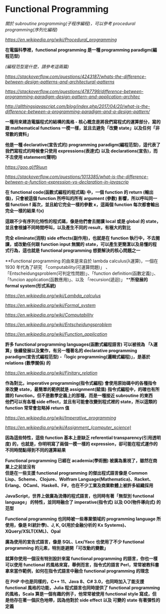 # Functional Programming

_關於 subroutine programming(子程序編程)，可以參考 procedural programming(序列化編程)_

_https://en.wikipedia.org/wiki/Procedural_programming_

**在電腦科學裡，functional programming 是一種 programming paradigm(編程范型)**

_(編程范型是什麼，請參考這兩篇)_

_https://stackoverflow.com/questions/4243187/whats-the-difference-between-design-patterns-and-architectural-patterns_ 

_https://stackoverflow.com/questions/4787799/difference-between-programming-paradigm-design-pattern-and-application-architec_ 

_http://allthingsjavascript.com/blog/index.php/2017/04/20/what-is-the-difference-between-a-programming-paradigm-and-a-design-pattern/_  

**一種用來建造電腦程式的結構的風格 - 核心概念是將我們寫程式的運算部分，寫的跟 mathematical functions 一模一樣，並且去避免「改變 state」以及任何「非常數的資料」**

**他是一種 declarative(宣告式的) programming paradigm(編程范型)，這代表了我們寫程式的時候會只使用 expressions(表達式) 以及 declarations(宣告)，而不去使用 statement(聲明)**

_https://goo.gl/f9iuun_ 

_https://stackoverflow.com/questions/1013385/what-is-the-difference-between-a-function-expression-vs-declaration-in-javascrip_  

**在 functional code(函數式編程的程式碼) 中，一個 function 的 return (輸出值)，只會被這個 function 所呼叫的所有 argument (參數) 影響，所以呼叫同一個 function f 兩次，並且給它完全一樣的參數 x，這兩個 function 每次都會輸出完全一樣的結果 f(x)**

**這跟不少有序列化特性的程式碼，像是他們會去閱讀 local 或是 global 的 state，並且會根據不同時間呼叫，以及產生不同的 result，有極大的對比**

**完全 eliminate(消除) side effects(副作用)，也就是在 function 執行中，不去閱讀，或改動任何跟 function input 無關的 state，可以產生更簡潔以及易懂的程式行為，這也就是 functional programming 想要解決的核心問題之一**

**Functional programming 的由來是來自於 lambda calculus(λ運算)，一個在 1930 年代為了研究 「computability(可運算問題)」 、「Entscheidungsproblem(可判定性問題)」、「function definition(函數定義)」、「funcion application(函數應用)」、以及 「recursion(遞迴)」 ****所發展的 formal system(形式系統)**

_https://en.wikipedia.org/wiki/Lambda_calculus_

_https://en.wikipedia.org/wiki/Formal_system_ 

_https://en.wikipedia.org/wiki/Computability_ 

_https://en.wikipedia.org/wiki/Entscheidungsproblem_ 

_https://en.wikipedia.org/wiki/Function_application_  

**許多 functional programming languages(函數式編程語言) 可以被視為 「λ運算」後續發展以及實作，有另一種著名的 declarative programming paradigm(宣告式編程范型) -「logic programming(邏輯式編程)」，是基於 relations (數學關係) 的**

_https://en.wikipedia.org/wiki/Finitary_relation_

**作為對比，imperative programming(指令式編程) 會使用原始碼中的各種指令來改變 state，最簡單的範例就是 assignment(賦值)** **指令式編程中，的確也有所謂的 function，但不是數學定義上的那種，而是一種接近 subroutine 的東西  
他們可以有各種 side effect，並且有可能會改變到程式裡的 state，所以這類的 function 常常會忽略掉 return 值**

_https://en.wikipedia.org/wiki/Imperative_programming_

_https://en.wikipedia.org/wiki/Assignment_(computer_science)_ 

**因為這些特性，這些 function 基本上是缺乏 referential transparency(引用透明度) 的，也就是，你明明寫了兩個一模一樣的 expression，卻可能在程式運作的不同時間點得到不同的運算結果**

**Functional programming 已經在 academia(學術圈) 被廣為重視了，雖然在商業上之前並沒有  
但是在一些支援 functional programming 的傑出程式語言像是 Common Lisp、Scheme、Clojure、Wolfram Language(Mathematica)、Racket、Erlang、OCaml、Haskell、F#，也在不少工業及商業軟體上被許多組織採用** 

**JavaScript，世界上做廣為流傳的程式語言，也同時有著「無型別 functional language」 的特性，並同時融合了 imperative(指令式) 以及 OO(物件導向式) 的范型**

**Functional programming 也同時被一些專業領域的 programming language 所使用，像是 R(統計學)、J, K, Q(用於金融分析的 Kx Systems)、XQuery/XSLT(XML)、Opal** 

**廣為使用的宣告式語言，像是 SQL、Lex/Yacc 也使用了不少 functional programming 的元素，特別是避開「可改動的變數」**

**就算你使用一個沒有特別設計來寫 functional programming 的語言，你也一樣可以使用 functional 的風格來寫，舉例而言，指令式的語言 Perl，常常被教科書拿來當作範例，如何在指令式語言中融合 functional programming 的理念**

**在 PHP 中也是同樣的，C++ 11、Java 8、C# 3.0，也同時加入了能支援 functional 風格的功能，Julia 程式語言也同時提供了 functional programming 的風格，Scala 算是一個有趣的例子，他常常被使用 functional style 寫成，但是他存在著一個灰色地帶，因為他對於 side effect 以及 可變的 state 有著彈性的定義**
